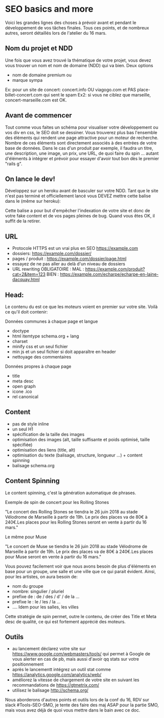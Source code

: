 # SEO basics and more

Voici les grandes lignes des choses à prévoir avant et pendant le développement de vos tâches finales. Tous ces points, et de nombreux autres, seront détaillés lors de l'atelier du 16 mars.

## Nom du projet et NDD

Une fois que vous avez trouvé la thématique de votre projet, vous devez vous trouver un nom et nom de domaine (NDD) qui va bien. Deux options

* nom de domaine premium
ou
* marque sympa

Ex: pour un site de concert: concert.info OU viagogo.com et PAS place-billet-concert.com qui sent le spam
Ex2: si vous ne ciblez que marseille, concert-marseille.com est OK.

## Avant de commencer

Tout comme vous faites un schéma pour visualiser votre développement ou vos div en css, le SEO doit se dessiner. Vous trouverez plus bas l'ensemble des éléments qui rendent une page attractive pour un moteur de recherche. Nombre de ces éléments sont directement associés à des entrées de votre base de données. Dans le cas d'un produit par exemple, il faudra un titre, une description, une image, un prix, une URL, de quoi faire du spin ... autant d'éléments à intégrer et prévoir pour essayer d'avoir tout bon dès le premier "rails g".

## On lance le dev!

Développez sur un heroku avant de basculer sur votre NDD. Tant que le site n'est pas terminé et officiellement lancé vous DEVEZ mettre cette balise dans le <head> (même sur heroku):

<META NAME="robots" CONTENT="noindex,nofollow">

Cette balise a pour but d'empêcher l'indexation de votre site et donc de votre fake content et de vos pages pleines de bug. Quand vous êtes OK, il suffit de la retirer.

## URL

* Protocole HTTPS est un vrai plus en SEO https://example.com
* dossiers: https://example.com/dossier/
* pages / produit : https://example.com/dossier/page.html
* essayez de ne pas aller au delà d'un niveau de dossiers
* URL rewriting OBLIGATOIRE :
MAL :   https://example.com/produit?cat=2&item=123
BIEN :  https://example.com/echarpe/echarpe-en-laine-dacquay.html

## Head:

Le contenu du <head> est ce que les moteurs voient en premier sur votre site. Voilà ce qu'il doit contenir:

Données communes à chaque page et langue
* doctype
* html itemtype schema.org + lang
* charset
* minify css et un seul fichier
* min js et un seul fichier si doit apparaître en header
* nettoyage des commentaires

Données propres à chaque page
* title
* meta desc
* open graph
* icone .ico
* rel canonical

## Content

* pas de style inline
* un seul H1
* spécification de la taille des images
* optimisation des images (alt, taille suffisante et poids optimisé, taille spécifiée)
* optimisation des liens (title, alt)
* optimisation du texte (balisage, structure, longueur ...) + content spinning
* balisage schema.org

## Content Spinning

Le content spinning, c'est la génération automatique de phrases.

Exemple de spin de concert pour les Rolling Stones

"Le concert des Rolling Stones se tiendra le 26 juin 2018 au stade Vélodrome de Marseille à partir de 19h. Le prix des places va de 80€ à 240€.Les places pour les Rolling Stones seront en vente à partir du 16 mars."

Le même pour Muse

"Le concert de Muse se tiendra le 26 juin 2018 au stade Vélodrome de Marseille à partir de 19h. Le prix des places va de 80€ à 240€.Les places pour Muse seront en vente à partir du 16 mars."

Vous pouvez facilement voir que nous avons besoin de plus d'éléments en base pour un groupe, une salle et une ville que ce qui parait évident.
Ainsi, pour les artistes, on aura besoin de:
* nom du groupe
* nombre: singulier / pluriel
* prefixe de : de / des / d' / de la ...
* prefixe le : le / les / la ...
* ....
Idem pour les salles, les villes

Cette stratégie de spin permet, outre le contenu, de créer des Title et Meta desc de qualité, ce qui est fortement apprécié des moteurs.

## Outils

* au lancement déclarez votre site sur https://www.google.com/webmasters/tools/ qui permet à Google de vous alerter en cas de pb, mais aussi d'avoir qq stats sur votre positionnement
* après le lancementt intégrez un outil stat comme https://analytics.google.com/analytics/web/
* améliorez la vitesse de chargement de votre site en suivant les recommandations de https://gtmetrix.com/
* utilisez le balisage http://schema.org/

Nous aborderons d'autres points et outils lors de la conf du 16, RDV sur slack #Tools-SEO-SMO, je tente des faire des maj ASAP pour la partie SMO, mais vous avez déjà de quoi vous mettre dans le bain avec ce doc.
